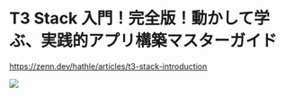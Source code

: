 # T3 Stack 入門！完全版！動かして学ぶ、実践的アプリ構築マスターガイド

https://zenn.dev/hathle/articles/t3-stack-introduction

![](https://res.cloudinary.com/dhaciqd0v/image/upload/v1699615511/LINE/youtube_qc6hjl.png)
